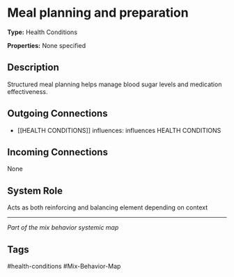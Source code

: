 # Meal planning and preparation

**Type:** Health Conditions

**Properties:** None specified

## Description
Structured meal planning helps manage blood sugar levels and medication effectiveness.

## Outgoing Connections
- [[HEALTH CONDITIONS]] influences: influences HEALTH CONDITIONS

## Incoming Connections
None

## System Role
Acts as both reinforcing and balancing element depending on context

---
*Part of the mix behavior systemic map*

## Tags
#health-conditions #Mix-Behavior-Map
